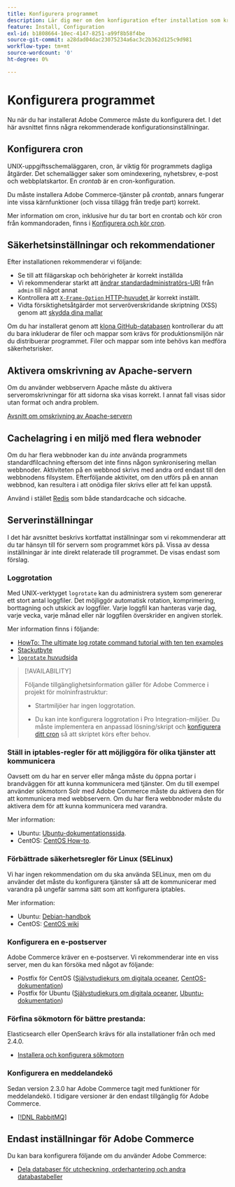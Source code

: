 ```yaml
---
title: Konfigurera programmet
description: Lär dig mer om den konfiguration efter installation som krävs för Adobe Commerce lokala distributioner.
feature: Install, Configuration
exl-id: b1808664-10ec-4147-8251-a99f8b58f4be
source-git-commit: a28dad04dac23075234a6ac3c2b362d125c9d981
workflow-type: tm+mt
source-wordcount: '0'
ht-degree: 0%

---
```


# Konfigurera programmet

Nu när du har installerat Adobe Commerce måste du konfigurera det. I det här avsnittet finns några rekommenderade konfigurationsinställningar.

## Konfigurera cron

UNIX-uppgiftsschemaläggaren, cron, är viktig för programmets dagliga åtgärder. Det schemalägger saker som omindexering, nyhetsbrev, e-post och webbplatskartor. En *crontab* är en cron-konfiguration.

Du måste installera Adobe Commerce-tjänster på *crontab*, annars fungerar inte vissa kärnfunktioner (och vissa tillägg från tredje part) korrekt.

Mer information om cron, inklusive hur du tar bort en crontab och kör cron från kommandoraden, finns i [Konfigurera och kör cron](../../configuration/cli/configure-cron-jobs.md).

## Säkerhetsinställningar och rekommendationer

Efter installationen rekommenderar vi följande:

* Se till att filägarskap och behörigheter är korrekt inställda
* Vi rekommenderar starkt att [ändrar standardadministratörs-URI](../tutorials/admin-uri.md) från `admin` till något annat
* Kontrollera att [`X-Frame-Option` HTTP-huvudet ](../../configuration/security/xframe-options.md) är korrekt inställt.
* Vidta försiktighetsåtgärder mot serveröverskridande skriptning (XSS) genom att [skydda dina mallar](https://developer.adobe.com/commerce/php/development/security/cross-site-scripting/)

Om du har installerat genom att [klona GitHub-databasen](https://developer.adobe.com/commerce/contributor/guides/install/clone-repository/) kontrollerar du att du bara inkluderar de filer och mappar som krävs för produktionsmiljön när du distribuerar programmet. Filer och mappar som inte behövs kan medföra säkerhetsrisker.

## Aktivera omskrivning av Apache-servern

Om du använder webbservern Apache måste du aktivera serveromskrivningar för att sidorna ska visas korrekt. I annat fall visas sidor utan format och andra problem.

[Avsnitt om omskrivning av Apache-servern](../prerequisites/web-server/apache.md#apache-rewrites-and-htaccess)

## Cachelagring i en miljö med flera webnoder

Om du har flera webbnoder kan du *inte* använda programmets standardfilcachning eftersom det inte finns någon synkronisering mellan webbnoder. Aktiviteten på en webbnod skrivs med andra ord endast till den webbnodens filsystem. Efterföljande aktivitet, om den utförs på en annan webbnod, kan resultera i att onödiga filer skrivs eller att fel kan uppstå.

Använd i stället [Redis](../../configuration/cache/config-redis.md) som både standardcache och sidcache.

## Serverinställningar

I det här avsnittet beskrivs kortfattat inställningar som vi rekommenderar att du tar hänsyn till för servern som programmet körs på. Vissa av dessa inställningar är inte direkt relaterade till programmet. De visas endast som förslag.

### Loggrotation

Med UNIX-verktyget `logrotate` kan du administrera system som genererar ett stort antal loggfiler. Det möjliggör automatisk rotation, komprimering, borttagning och utskick av loggfiler. Varje loggfil kan hanteras varje dag, varje vecka, varje månad eller när loggfilen överskrider en angiven storlek.

Mer information finns i följande:

* [HowTo: The ultimate log rotate command tutorial with ten ten examples](https://www.thegeekstuff.com/2010/07/logrotate-examples)
* [Stackutbyte](https://unix.stackexchange.com/questions/85662/how-to-properly-automatically-manually-rotate-log-files-for-production-rails-app)
* [`logrotate` huvudsida ](https://linuxconfig.org/logrotate-8-manual-page)

>[!AVAILABILITY]
>
>Följande tillgänglighetsinformation gäller för Adobe Commerce i projekt för molninfrastruktur:
>
>* Startmiljöer har ingen loggrotation.
>
>* Du kan inte konfigurera loggrotation i Pro Integration-miljöer. Du måste implementera en anpassad lösning/skript och [konfigurera ditt cron](https://experienceleague.adobe.com/en/docs/commerce-on-cloud/user-guide/configure/app/properties/crons-property) så att skriptet körs efter behov.

### Ställ in iptables-regler för att möjliggöra för olika tjänster att kommunicera

Oavsett om du har en server eller många måste du öppna portar i brandväggen för att kunna kommunicera med tjänster. Om du till exempel använder sökmotorn Solr med Adobe Commerce måste du aktivera den för att kommunicera med webbservern. Om du har flera webbnoder måste du aktivera dem för att kunna kommunicera med varandra.

Mer information:

* Ubuntu: [Ubuntu-dokumentationssida](https://help.ubuntu.com/community/IptablesHowTo).
* CentOS: [CentOS How-to](https://wiki.centos.org/HowTos%282f%29Network%282f%29IPTables.html).

### Förbättrade säkerhetsregler för Linux (SELinux)

Vi har ingen rekommendation om du ska använda SELinux, men om du använder det måste du konfigurera tjänster så att de kommunicerar med varandra på ungefär samma sätt som att konfigurera iptables.

Mer information:

* Ubuntu: [Debian-handbok](https://debian-handbook.info/browse/stable/sect.selinux.html)
* CentOS: [CentOS wiki](https://wiki.centos.org/HowTos/SELinux)

### Konfigurera en e-postserver

Adobe Commerce kräver en e-postserver. Vi rekommenderar inte en viss server, men du kan försöka med något av följande:

* Postfix för CentOS ([Självstudiekurs om digitala oceaner](https://www.digitalocean.com/community/tutorials/how-to-install-postfix-on-centos-6), [CentOS-dokumentation](https://www.centos.org))
* Postfix för Ubuntu ([Självstudiekurs om digitala oceaner](https://www.digitalocean.com/community/tutorials/how-to-install-and-setup-postfix-on-ubuntu-14-04), [Ubuntu-dokumentation](https://help.ubuntu.com/community/MailServer))

### Förfina sökmotorn för bättre prestanda:

Elasticsearch eller OpenSearch krävs för alla installationer från och med 2.4.0.

* [Installera och konfigurera sökmotorn](../../configuration/search/overview-search.md)

### Konfigurera en meddelandekö

Sedan version 2.3.0 har Adobe Commerce tagit med funktioner för meddelandekö. I tidigare versioner är den endast tillgänglig för Adobe Commerce.

* [[!DNL RabbitMQ]](../../configuration/queues/message-queue-framework.md)

## Endast inställningar för Adobe Commerce

Du kan bara konfigurera följande om du använder Adobe Commerce:

* [Dela databaser för utcheckning, orderhantering och andra databastabeller](../../configuration/storage/multi-master.md)

